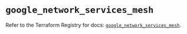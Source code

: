 # `google_network_services_mesh`

Refer to the Terraform Registry for docs: [`google_network_services_mesh`](https://registry.terraform.io/providers/hashicorp/google/6.32.0/docs/resources/network_services_mesh).
